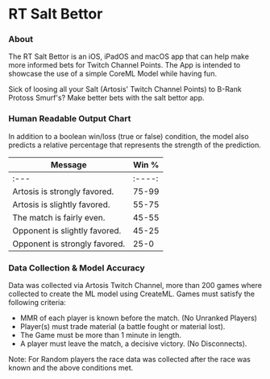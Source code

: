 # RT Salt Bettor

### About
The RT Salt Bettor is an iOS, iPadOS and macOS app that can help make more informed bets for Twitch Channel Points. 
The App is intended to showcase the use of a simple CoreML Model while having fun.

Sick of loosing all your Salt (Artosis' Twitch Channel Points) to B-Rank Protoss Smurf's? 
Make better bets with the salt bettor app.

### Human Readable Output Chart

In addition to a boolean win/loss (true or false) condition, 
the model also predicts a relative percentage that represents the strength of the prediction.   

| Message     | Win % |
| ----------- | ----------- |
| :---        |    :----:   |
| Artosis is strongly favored. | 75-99 |
| Artosis is slightly favored. | 55-75 |
| The match is fairly even.    | 45-55 |
| Opponent is slightly favored. | 45-25 |
| Opponent is strongly favored.| 25-0 |

### Data Collection & Model Accuracy

Data was collected via Artosis Twitch Channel, more than 200 games where collected to create the ML model using CreateML. 
Games must satisfy the following criteria: 
* MMR of each player is known before the match. (No Unranked Players)
* Player(s) must trade material (a battle fought or material lost).
* The Game must be more than 1 minute in length.
* A player must leave the match, a decisive victory. (No Disconnects).

Note: For Random players the race data was collected after the race was known and the above conditions met. 
